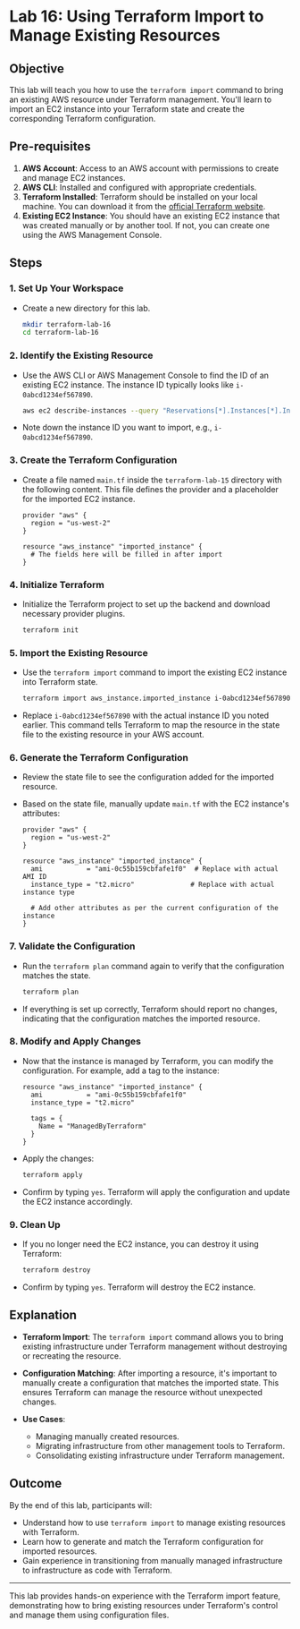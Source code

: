 # Lab 16: Using Terraform Import to Manage Existing Resources

## Objective

This lab will teach you how to use the `terraform import` command to bring an existing AWS resource under Terraform management. You'll learn to import an EC2 instance into your Terraform state and create the corresponding Terraform configuration.

## Pre-requisites

1. **AWS Account**: Access to an AWS account with permissions to create and manage EC2 instances.
2. **AWS CLI**: Installed and configured with appropriate credentials.
3. **Terraform Installed**: Terraform should be installed on your local machine. You can download it from the [official Terraform website](https://www.terraform.io/downloads.html).
4. **Existing EC2 Instance**: You should have an existing EC2 instance that was created manually or by another tool. If not, you can create one using the AWS Management Console.

## Steps

### 1. Set Up Your Workspace

- Create a new directory for this lab.

    ```bash
    mkdir terraform-lab-16
    cd terraform-lab-16
    ```

### 2. Identify the Existing Resource

- Use the AWS CLI or AWS Management Console to find the ID of an existing EC2 instance. The instance ID typically looks like `i-0abcd1234ef567890`.

    ```bash
    aws ec2 describe-instances --query "Reservations[*].Instances[*].InstanceId" --output text
    ```

- Note down the instance ID you want to import, e.g., `i-0abcd1234ef567890`.

### 3. Create the Terraform Configuration

- Create a file named `main.tf` inside the `terraform-lab-15` directory with the following content. This file defines the provider and a placeholder for the imported EC2 instance.

    ```hcl
    provider "aws" {
      region = "us-west-2"
    }

    resource "aws_instance" "imported_instance" {
      # The fields here will be filled in after import
    }
    ```

### 4. Initialize Terraform

- Initialize the Terraform project to set up the backend and download necessary provider plugins.

    ```bash
    terraform init
    ```

### 5. Import the Existing Resource

- Use the `terraform import` command to import the existing EC2 instance into Terraform state.

    ```bash
    terraform import aws_instance.imported_instance i-0abcd1234ef567890
    ```

- Replace `i-0abcd1234ef567890` with the actual instance ID you noted earlier. This command tells Terraform to map the resource in the state file to the existing resource in your AWS account.

### 6. Generate the Terraform Configuration

- Review the state file to see the configuration added for the imported resource.

- Based on the state file, manually update `main.tf` with the EC2 instance's attributes:

    ```hcl
    provider "aws" {
      region = "us-west-2"
    }

    resource "aws_instance" "imported_instance" {
      ami           = "ami-0c55b159cbfafe1f0"  # Replace with actual AMI ID
      instance_type = "t2.micro"              # Replace with actual instance type

      # Add other attributes as per the current configuration of the instance
    }
    ```

### 7. Validate the Configuration

- Run the `terraform plan` command again to verify that the configuration matches the state.

    ```bash
    terraform plan
    ```

- If everything is set up correctly, Terraform should report no changes, indicating that the configuration matches the imported resource.

### 8. Modify and Apply Changes

- Now that the instance is managed by Terraform, you can modify the configuration. For example, add a tag to the instance:

    ```hcl
    resource "aws_instance" "imported_instance" {
      ami           = "ami-0c55b159cbfafe1f0"
      instance_type = "t2.micro"

      tags = {
        Name = "ManagedByTerraform"
      }
    }
    ```

- Apply the changes:

    ```bash
    terraform apply
    ```

- Confirm by typing `yes`. Terraform will apply the configuration and update the EC2 instance accordingly.

### 9. Clean Up

- If you no longer need the EC2 instance, you can destroy it using Terraform:

    ```bash
    terraform destroy
    ```

- Confirm by typing `yes`. Terraform will destroy the EC2 instance.

## Explanation

- **Terraform Import**: The `terraform import` command allows you to bring existing infrastructure under Terraform management without destroying or recreating the resource.
  
- **Configuration Matching**: After importing a resource, it's important to manually create a configuration that matches the imported state. This ensures Terraform can manage the resource without unexpected changes.

- **Use Cases**:
  - Managing manually created resources.
  - Migrating infrastructure from other management tools to Terraform.
  - Consolidating existing infrastructure under Terraform management.

## Outcome

By the end of this lab, participants will:

- Understand how to use `terraform import` to manage existing resources with Terraform.
- Learn how to generate and match the Terraform configuration for imported resources.
- Gain experience in transitioning from manually managed infrastructure to infrastructure as code with Terraform.

---

This lab provides hands-on experience with the Terraform import feature, demonstrating how to bring existing resources under Terraform's control and manage them using configuration files.
